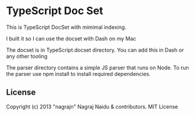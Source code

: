 # TypeScript Doc Set

This is TypeScript DocSet with mimimal indexing.

I built it so I can use the docset with Dash on my Mac

The docset is in TypeScript.docset directory. You can add this in Dash or any other tooling

The parser directory contains a simple JS parser that runs on Node. To run the parser use npm install to install required dependencies.

## License
Copyright (c) 2013 "nagrajn" Nagraj Naidu & contributors.
MIT License

